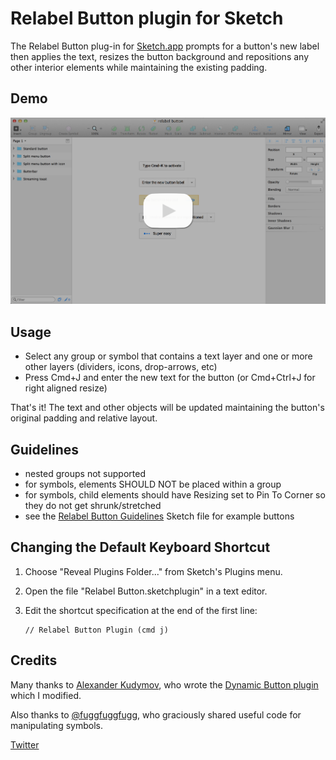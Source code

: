 # Relabel Button plugin for Sketch

The Relabel Button plug-in for [Sketch.app](http://bohemiancoding.com/sketch/) prompts for a button's new label then applies the text, resizes the button background and repositions any other interior elements while maintaining the existing padding.


## Demo



[![Have a look...](relabel-button-video1.png)](http://www.youtube.com/watch?v=14IKFvKiNqM)


## Usage
* Select any group or symbol that contains a text layer and one or more other layers (dividers, icons, drop-arrows, etc)
* Press Cmd+J and enter the new text for the button (or Cmd+Ctrl+J for right aligned resize)

That's it!  The text and other objects will be updated maintaining the button's original padding and relative layout.

## Guidelines
* nested groups not supported
* for symbols, elements SHOULD NOT be placed within a group
* for symbols, child elements should have Resizing set to Pin To Corner so they do not get shrunk/stretched
* see the [Relabel Button Guidelines](https://github.com/kenmoore/sketch-relabel-button/blob/master/Relabel%20Button%20Guidelines.sketch) Sketch file for example buttons

## Changing the Default Keyboard Shortcut

1. Choose "Reveal Plugins Folder..." from Sketch's Plugins menu.
2. Open the file "Relabel Button.sketchplugin" in a text editor.
3. Edit the shortcut specification at the end of the first line:

    ```
    // Relabel Button Plugin (cmd j)
    ```


## Credits
Many thanks to [Alexander Kudymov](https://github.com/ddwht), who wrote the [Dynamic Button plugin](https://github.com/ddwht/sketch-dynamic-button) which I modified.

Also thanks to [@fuggfuggfugg](https://github.com/fuggfuggfugg), who graciously shared useful code for manipulating symbols.


[Twitter](https://twitter.com/itskenmoore)




